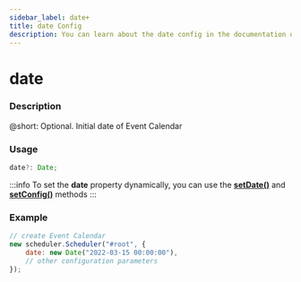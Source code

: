 ```yaml
---
sidebar_label: date+
title: date Config
description: You can learn about the date config in the documentation of the DHTMLX JavaScript Event Calendar library. Browse developer guides and API reference, try out code examples and live demos, and download a free 30-day evaluation version of DHTMLX Event Calendar.
---
```


# date

### Description

@short: Optional. Initial date of Event Calendar

### Usage

~~~jsx {}
date?: Date;
~~~

:::info
To set the **date** property dynamically, you can use the 
[**setDate()**](api/methods/js_eventcalendar_setdate_method.md) and
[**setConfig()**](api/methods/js_eventcalendar_setconfig_method.md) methods
:::

### Example

~~~jsx {3}
// create Event Calendar
new scheduler.Scheduler("#root", {
    date: new Date("2022-03-15 00:00:00"),
	// other configuration parameters
});
~~~
